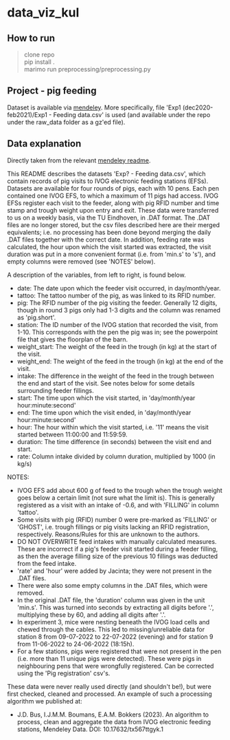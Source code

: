 # data_viz_kul

## How to run

  > clone repo  
  > pip install .  
  > marimo run preprocessing/preprocessing.py

## Project - pig feeding

Dataset is available via [mendeley](https://data.mendeley.com/datasets/2mbw72m3g8/1). 
More specifically, file 'Exp1 (dec2020-feb2021)/Exp1 - Feeding data.csv' is used (and available under the repo under the raw_data folder as a gz'ed file).

## Data explanation
Directly taken from the relevant [mendeley readme](https://data.mendeley.com/datasets/2mbw72m3g8/1/files/31b15858-af92-41e7-84e2-160f04487f65).

This README describes the datasets 'Exp? - Feeding data.csv', which contain records of pig visits to IVOG electronic feeding stations (EFSs).
Datasets are available for four rounds of pigs, each with 10 pens. Each pen contained one IVOG EFS, to which a maximum of 11 pigs had access.
IVOG EFSs register each visit to the feeder, along with pig RFID number and time stamp and trough weight upon entry and exit.
These data were transferred to us on a weekly basis, via the TU Eindhoven, in .DAT format.
The .DAT files are no longer stored, but the csv files described here are their merged equivalents; i.e. no processing has been done beyond merging the daily .DAT files together with the correct date. In addition, feeding rate was calculated, the hour upon which the visit started was extracted, the visit duration was put in a more convenient format (i.e. from 'min.s' to 's'), and empty columns were removed (see 'NOTES' below).

A description of the variables, from left to right, is found below.
- date: The date upon which the feeder visit occurred, in day/month/year.
- tattoo: The tattoo number of the pig, as was linked to its RFID number.
- pig: The RFID number of the pig visiting the feeder. Generally 12 digits, though in round 3 pigs only had 1-3 digits and the column was renamed as 'pig.short'.
- station: The ID number of the IVOG station that recorded the visit, from 1-10. This corresponds with the pen the pig was in; see the powerpoint file that gives the floorplan of the barn.
- weight_start: The weight of the feed in the trough (in kg) at the start of the visit. 
- weight_end: The weight of the feed in the trough (in kg) at the end of the visit. 
- intake: The difference in the weight of the feed in the trough between the end and start of the visit. See notes below for some details surrounding feeder fillings.
- start: The time upon which the visit started, in 'day/month/year hour:minute:second'
- end: The time upon which the visit ended, in 'day/month/year hour:minute:second'
- hour: The hour within which the visit started, i.e. '11' means the visit started between 11:00:00 and 11:59:59.
- duration: The time difference (in seconds) between the visit end and start.
- rate: Column intake divided by column duration, multiplied by 1000 (in kg/s)

NOTES:
- IVOG EFS add about 600 g of feed to the trough when the trough weight goes below a certain limit (not sure what the limit is). This is generally registered as a visit with an intake of -0.6, and with 'FILLING' in column 'tattoo'.
- Some visits with pig (RFID) number 0 were pre-marked as 'FILLING' or 'GHOST', i.e. trough fillings or pig visits lacking an RFID registration, respectively. Reasons/Rules for this are unknown to the authors.
- DO NOT OVERWRITE feed intakes with manually calculated measures. These are incorrect if a pig's feeder visit started during a feeder filling, as then the average filling size of the previous 10 fillings was deducted from the feed intake.
- 'rate' and 'hour' were added by Jacinta; they were not present in the .DAT files.
- There were also some empty columns in the .DAT files, which were removed.
- In the original .DAT file, the 'duration' column was given in the unit 'min.s'. This was turned into seconds by extracting all digits before '.', multiplying these by 60, and adding all digits after '.'.
- In experiment 3, mice were nesting beneath the IVOG load cells and chewed through the cables. This led to missing/unreliable data for station 8 from 09-07-2022 to 22-07-2022 (evening) and for station 9 from 11-06-2022 to 24-06-2022 (18:15h).
- For a few stations, pigs were registered that were not present in the pen (i.e. more than 11 unique pigs were detected). These were pigs in neighbouring pens that were wrongfully registered. Can be corrected using the 'Pig registration' csv's.


These data were never really used directly (and shouldn't be!), but were first checked, cleaned and processed.
An example of such a processing algorithm we published at:
- J.D. Bus, I.J.M.M. Boumans, E.A.M. Bokkers (2023). An algorithm to process, clean and aggregate the data from IVOG electronic feeding stations, Mendeley Data. DOI: 10.17632/tx567ttgyk.1
